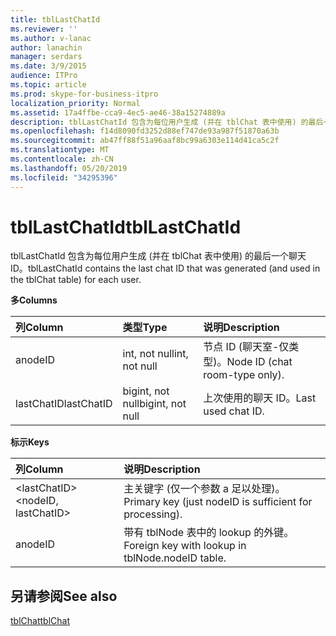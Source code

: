 ```yaml
---
title: tblLastChatId
ms.reviewer: ''
ms.author: v-lanac
author: lanachin
manager: serdars
ms.date: 3/9/2015
audience: ITPro
ms.topic: article
ms.prod: skype-for-business-itpro
localization_priority: Normal
ms.assetid: 17a4ffbe-cca9-4ec5-ae46-38a15274889a
description: tblLastChatId 包含为每位用户生成 (并在 tblChat 表中使用) 的最后一个聊天 ID。
ms.openlocfilehash: f14d8090fd3252d88ef747de93a987f51870a63b
ms.sourcegitcommit: ab47ff88f51a96aaf8bc99a6303e114d41ca5c2f
ms.translationtype: MT
ms.contentlocale: zh-CN
ms.lasthandoff: 05/20/2019
ms.locfileid: "34295396"
---
```

# <a name="tbllastchatid"></a><span data-ttu-id="06a6b-103">tblLastChatId</span><span class="sxs-lookup"><span data-stu-id="06a6b-103">tblLastChatId</span></span>
 
<span data-ttu-id="06a6b-104">tblLastChatId 包含为每位用户生成 (并在 tblChat 表中使用) 的最后一个聊天 ID。</span><span class="sxs-lookup"><span data-stu-id="06a6b-104">tblLastChatId contains the last chat ID that was generated (and used in the tblChat table) for each user.</span></span>
  
<span data-ttu-id="06a6b-105">**多**</span><span class="sxs-lookup"><span data-stu-id="06a6b-105">**Columns**</span></span>

|<span data-ttu-id="06a6b-106">**列**</span><span class="sxs-lookup"><span data-stu-id="06a6b-106">**Column**</span></span>|<span data-ttu-id="06a6b-107">**类型**</span><span class="sxs-lookup"><span data-stu-id="06a6b-107">**Type**</span></span>|<span data-ttu-id="06a6b-108">**说明**</span><span class="sxs-lookup"><span data-stu-id="06a6b-108">**Description**</span></span>|
|:-----|:-----|:-----|
|<span data-ttu-id="06a6b-109">a</span><span class="sxs-lookup"><span data-stu-id="06a6b-109">nodeID</span></span>  <br/> |<span data-ttu-id="06a6b-110">int, not null</span><span class="sxs-lookup"><span data-stu-id="06a6b-110">int, not null</span></span>  <br/> |<span data-ttu-id="06a6b-111">节点 ID (聊天室-仅类型)。</span><span class="sxs-lookup"><span data-stu-id="06a6b-111">Node ID (chat room-type only).</span></span>  <br/> |
|<span data-ttu-id="06a6b-112">lastChatID</span><span class="sxs-lookup"><span data-stu-id="06a6b-112">lastChatID</span></span>  <br/> |<span data-ttu-id="06a6b-113">bigint, not null</span><span class="sxs-lookup"><span data-stu-id="06a6b-113">bigint, not null</span></span>  <br/> |<span data-ttu-id="06a6b-114">上次使用的聊天 ID。</span><span class="sxs-lookup"><span data-stu-id="06a6b-114">Last used chat ID.</span></span>  <br/> |
   
<span data-ttu-id="06a6b-115">**标示**</span><span class="sxs-lookup"><span data-stu-id="06a6b-115">**Keys**</span></span>

|<span data-ttu-id="06a6b-116">**列**</span><span class="sxs-lookup"><span data-stu-id="06a6b-116">**Column**</span></span>|<span data-ttu-id="06a6b-117">**说明**</span><span class="sxs-lookup"><span data-stu-id="06a6b-117">**Description**</span></span>|
|:-----|:-----|
|<span data-ttu-id="06a6b-118">\<lastChatID\></span><span class="sxs-lookup"><span data-stu-id="06a6b-118">\<nodeID, lastChatID\></span></span>  <br/> |<span data-ttu-id="06a6b-119">主关键字 (仅一个参数 a 足以处理)。</span><span class="sxs-lookup"><span data-stu-id="06a6b-119">Primary key (just nodeID is sufficient for processing).</span></span>  <br/> |
|<span data-ttu-id="06a6b-120">a</span><span class="sxs-lookup"><span data-stu-id="06a6b-120">nodeID</span></span>  <br/> |<span data-ttu-id="06a6b-121">带有 tblNode 表中的 lookup 的外键。</span><span class="sxs-lookup"><span data-stu-id="06a6b-121">Foreign key with lookup in tblNode.nodeID table.</span></span>  <br/> |
   
## <a name="see-also"></a><span data-ttu-id="06a6b-122">另请参阅</span><span class="sxs-lookup"><span data-stu-id="06a6b-122">See also</span></span>

[<span data-ttu-id="06a6b-123">tblChat</span><span class="sxs-lookup"><span data-stu-id="06a6b-123">tblChat</span></span>](tblchat.md)
